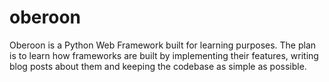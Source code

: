 # oberoon
Oberoon is a Python Web Framework built for learning purposes. The plan is to learn how frameworks are built by implementing their features, writing blog posts about them and keeping the codebase as simple as possible.
